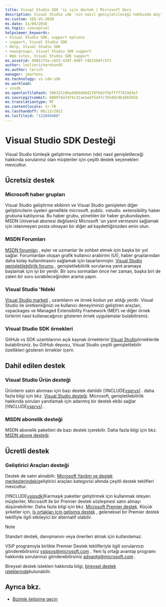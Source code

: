 ```yaml
---
title: Visual Studio SDK 'sı için destek | Microsoft Docs
description: Visual Studio ıde 'nin nasıl genişletileceği hakkında müşteriler için kullanılabilen destek seçenekleri hakkında bilgi edinin.
ms.custom: SEO-VS-2020
ms.date: 11/04/2016
ms.topic: conceptual
helpviewer_keywords:
- Visual Studio SDK, support options
- support, Visual Studio SDK
- Help, Visual Studio SDK
- newsgroups, Visual Studio SDK support
- Web sites, Visual Studio SDK support
ms.assetid: d9011f5a-cb53-418f-9d8f-74b15b9fc5f5
author: leslierichardson95
ms.author: lerich
manager: jmartens
ms.technology: vs-ide-sdk
ms.workload:
- vssdk
ms.openlocfilehash: 396325196a4989d89d179fb92f5bffff7419d3ef
ms.sourcegitcommit: 68897da7d74c31ae1ebf5d47c7b5ddc9b108265b
ms.translationtype: MT
ms.contentlocale: tr-TR
ms.lasthandoff: 08/13/2021
ms.locfileid: "122049408"
---
```

# <a name="support-for-the-visual-studio-sdk"></a>Visual Studio SDK Desteği
Visual Studio tümleşik geliştirme ortamının (ıde) nasıl genişletileceği hakkında sorularınız olan müşteriler için çeşitli destek seçenekleri mevcuttur.

## <a name="free-support"></a>Ücretsiz destek

### <a name="microsoft-newsgroups"></a>Microsoft haber grupları
 Visual Studio geliştirme ekibinin ve Visual Studio genişleten diğer geliştiricilerin üyeleri genellikle microsoft. public. vstudio. extensibility haber grubuna katılıyorsa. Bu haber grubu, yönetilen bir haber grubundayken. MSDN Universal abonesi değilseniz Microsoft 'un yanıt vermesini sağlamak için istenmeyen posta olmayan bir diğer ad kaydettiğinizden emin olun.

### <a name="msdn-forums"></a>MSDN Forumları
 [MSDN forumları](https://social.msdn.microsoft.com/Forums/en-US/home) , eşler ve uzmanlar ile sohbet etmek için başka bir yol sağlar. Forumlardan oluşan grafik kullanıcı arabirimi (UI), haber gruplarından daha kolay kullanılmasını sağlamak için tasarlanmıştır. [Visual Studio genişletilebilirlik forumu](/azure/devops/integrate/index?view=azure-devops&viewFallbackFrom=vsts&preserve-view=true) , genişletilebilirlik sorularına yanıt aramaya başlamak için iyi bir yerdir. Bir soru sormadan önce her zaman, başka biri de zaten bir soru sorabileceğinden arama yapın.

### <a name="visual-studio-gallery"></a>Visual Studio 'Ndeki
 [Visual Studio marketi](https://marketplace.visualstudio.com/) , uzantıların ve örnek kodun yer aldığı yerdir. Visual Studio ile üretkenliğinizi ve kullanıcı deneyiminizi geliştiren araçları, vspackages ve Managed Extensibility Framework (MEF) ve diğer örnek türlerini nasıl kullanacağınızı gösteren örnek uygulamalar bulabilirsiniz.

### <a name="visual-studio-sdk-samples"></a>Visual Studio SDK örnekleri

GitHub vs SDK uzantılarının açık kaynak örneklerini [Visual Studio](https://github.com/Microsoft/VSSDK-Extensibility-Samples)örneklerde bulabilirsiniz. bu GitHub deposu, Visual Studio çeşitli genişletilebilir özellikleri gösteren örnekler içerir.

## <a name="included-support"></a>Dahil edilen destek

### <a name="visual-studio-product-support"></a>Visual Studio Ürün desteği
 Ürünlerin satın alınması için bazı destek dahildir [!INCLUDE[vsprvs](../code-quality/includes/vsprvs_md.md)] . daha fazla bilgi için bkz. [Visual Studio desteği](https://msdn.microsoft.com/vstudio/cc136615.aspx). Microsoft, genişletilebilirlik hakkında soruları yanıtlamak için adanmış bir destek ekibi sağlar [!INCLUDE[vsprvs](../code-quality/includes/vsprvs_md.md)] .

### <a name="msdn-subscription-support"></a>MSDN abonelik desteği
 MSDN abonelik paketleri de bazı destek içerebilir. Daha fazla bilgi için bkz. [MSDN abone desteği](https://msdn.microsoft.com/subscriptions/aa718661.aspx).

## <a name="paid-support"></a>Ücretli destek

### <a name="developer-tools-support"></a>Geliştirici Araçları desteği

Destek de satın alınabilir. [Microsoft Yardım ve destek merkezlerindeki](https://support.microsoft.com/supportforbusiness/productselection?fltadd=sps-business-1&sapId=4fd4947b-15ea-ce01-080f-97f2ca3c76e8)geliştirici araçları kategorisi altında çeşitli destek teklifleri mevcuttur.

[!INCLUDE[vsipsdk](../extensibility/includes/vsipsdk_md.md)]Karmaşık paketler geliştirmek için kullanmak isteyen müşteriler, Microsoft ile bir Premier destek sözleşmesi satın almayı düşünebilirler. Daha fazla bilgi için bkz. [Microsoft Premier destek](https://support.microsoft.com/premier). Küçük şirketler için, [Iş ortakları Için gelişmiş destek](https://partner.microsoft.com/support/advanced-cloud-support) , geleneksel bir Premier destek teklifiyle ilgili etkileyici bir alternatif olabilir.

> [!NOTE]
> Standart destek, danışmanını veya önerileri almak için kullanılamaz.

VSıP programıyla birlikte Premier Destek teklifleriyle ilgili sorularınızı gönderebilirsiniz [vsipsvs@microsoft.com](mailto:vsipsvs@microsoft.com) . Yeni Iş ortağı avantajı programı hakkında sorularınızı gönderebilirsiniz [advantg@microsoft.com](mailto:advantg@microsoft.com) .

Bireysel destek istekleri hakkında bilgi, [bireysel destek isteklerinde](https://support.microsoft.com/supportforbusiness/productselection)bulunabilir.

## <a name="see-also"></a>Ayrıca bkz.

- [Bizimle iletişime geçin](../ide/feedback-options.md)
